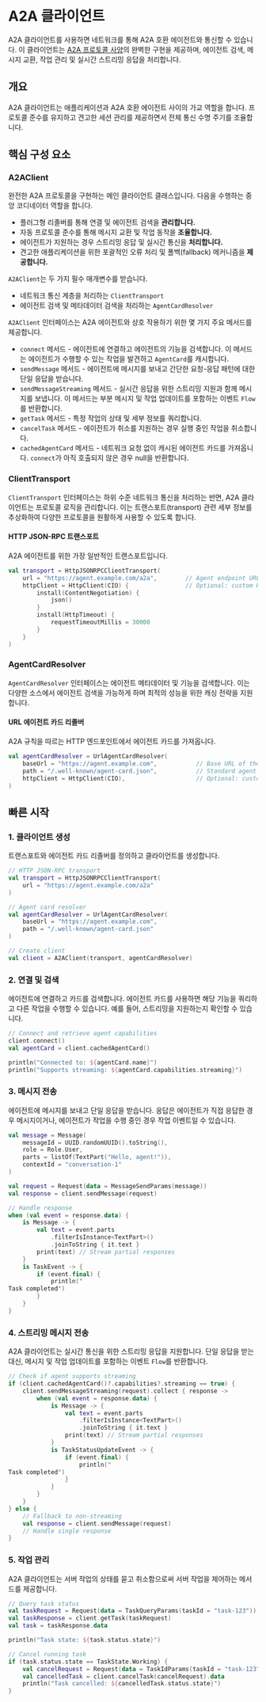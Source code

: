 # A2A 클라이언트

A2A 클라이언트를 사용하면 네트워크를 통해 A2A 호환 에이전트와 통신할 수 있습니다.
이 클라이언트는 [A2A 프로토콜 사양](https://a2a-protocol.org/latest/specification/)의 완벽한 구현을 제공하며, 에이전트 검색, 메시지 교환, 작업 관리 및 실시간 스트리밍 응답을 처리합니다.

## 개요

A2A 클라이언트는 애플리케이션과 A2A 호환 에이전트 사이의 가교 역할을 합니다.
프로토콜 준수를 유지하고 견고한 세션 관리를 제공하면서 전체 통신 수명 주기를 조율합니다.

## 핵심 구성 요소

### A2AClient

완전한 A2A 프로토콜을 구현하는 메인 클라이언트 클래스입니다. 다음을 수행하는 중앙 코디네이터 역할을 합니다.

-   플러그형 리졸버를 통해 연결 및 에이전트 검색을 **관리합니다.**
-   자동 프로토콜 준수를 통해 메시지 교환 및 작업 동작을 **조율합니다.**
-   에이전트가 지원하는 경우 스트리밍 응답 및 실시간 통신을 **처리합니다.**
-   견고한 애플리케이션을 위한 포괄적인 오류 처리 및 폴백(fallback) 메커니즘을 **제공합니다.**

`A2AClient`는 두 가지 필수 매개변수를 받습니다.

*   네트워크 통신 계층을 처리하는 `ClientTransport`
*   에이전트 검색 및 메타데이터 검색을 처리하는 `AgentCardResolver`

`A2AClient` 인터페이스는 A2A 에이전트와 상호 작용하기 위한 몇 가지 주요 메서드를 제공합니다.

*   `connect` 메서드 - 에이전트에 연결하고 에이전트의 기능을 검색합니다. 이 메서드는 에이전트가 수행할 수 있는 작업을 발견하고 `AgentCard`를 캐시합니다.
*   `sendMessage` 메서드 - 에이전트에 메시지를 보내고 간단한 요청-응답 패턴에 대한 단일 응답을 받습니다.
*   `sendMessageStreaming` 메서드 - 실시간 응답을 위한 스트리밍 지원과 함께 메시지를 보냅니다. 이 메서드는 부분 메시지 및 작업 업데이트를 포함하는 이벤트 `Flow`를 반환합니다.
*   `getTask` 메서드 - 특정 작업의 상태 및 세부 정보를 쿼리합니다.
*   `cancelTask` 메서드 - 에이전트가 취소를 지원하는 경우 실행 중인 작업을 취소합니다.
*   `cachedAgentCard` 메서드 - 네트워크 요청 없이 캐시된 에이전트 카드를 가져옵니다. `connect`가 아직 호출되지 않은 경우 null을 반환합니다.

### ClientTransport

`ClientTransport` 인터페이스는 하위 수준 네트워크 통신을 처리하는 반면, A2A 클라이언트는 프로토콜 로직을 관리합니다.
이는 트랜스포트(transport) 관련 세부 정보를 추상화하여 다양한 프로토콜을 원활하게 사용할 수 있도록 합니다.

#### HTTP JSON-RPC 트랜스포트

A2A 에이전트를 위한 가장 일반적인 트랜스포트입니다.

```kotlin
val transport = HttpJSONRPCClientTransport(
    url = "https://agent.example.com/a2a",        // Agent endpoint URL
    httpClient = HttpClient(CIO) {                // Optional: custom HTTP client
        install(ContentNegotiation) {
            json()
        }
        install(HttpTimeout) {
            requestTimeoutMillis = 30000
        }
    }
)
```

### AgentCardResolver

`AgentCardResolver` 인터페이스는 에이전트 메타데이터 및 기능을 검색합니다.
이는 다양한 소스에서 에이전트 검색을 가능하게 하며 최적의 성능을 위한 캐싱 전략을 지원합니다.

#### URL 에이전트 카드 리졸버

A2A 규칙을 따르는 HTTP 엔드포인트에서 에이전트 카드를 가져옵니다.

```kotlin
val agentCardResolver = UrlAgentCardResolver(
    baseUrl = "https://agent.example.com",           // Base URL of the agent service
    path = "/.well-known/agent-card.json",           // Standard agent card location
    httpClient = HttpClient(CIO),                    // Optional: custom HTTP client
)
```

## 빠른 시작

### 1. 클라이언트 생성

트랜스포트와 에이전트 카드 리졸버를 정의하고 클라이언트를 생성합니다.

```kotlin
// HTTP JSON-RPC transport
val transport = HttpJSONRPCClientTransport(
    url = "https://agent.example.com/a2a"
)

// Agent card resolver
val agentCardResolver = UrlAgentCardResolver(
    baseUrl = "https://agent.example.com",
    path = "/.well-known/agent-card.json"
)

// Create client
val client = A2AClient(transport, agentCardResolver)
```

### 2. 연결 및 검색

에이전트에 연결하고 카드를 검색합니다.
에이전트 카드를 사용하면 해당 기능을 쿼리하고 다른 작업을 수행할 수 있습니다. 예를 들어, 스트리밍을 지원하는지 확인할 수 있습니다.

```kotlin
// Connect and retrieve agent capabilities
client.connect()
val agentCard = client.cachedAgentCard()

println("Connected to: ${agentCard.name}")
println("Supports streaming: ${agentCard.capabilities.streaming}")
```

### 3. 메시지 전송

에이전트에 메시지를 보내고 단일 응답을 받습니다.
응답은 에이전트가 직접 응답한 경우 메시지이거나, 에이전트가 작업을 수행 중인 경우 작업 이벤트일 수 있습니다.

```kotlin
val message = Message(
    messageId = UUID.randomUUID().toString(),
    role = Role.User,
    parts = listOf(TextPart("Hello, agent!")),
    contextId = "conversation-1"
)

val request = Request(data = MessageSendParams(message))
val response = client.sendMessage(request)

// Handle response
when (val event = response.data) {
    is Message -> {
        val text = event.parts
            .filterIsInstance<TextPart>()
            .joinToString { it.text }
        print(text) // Stream partial responses
    }
    is TaskEvent -> {
        if (event.final) {
            println("
Task completed")
        }
    }
}
```

### 4. 스트리밍 메시지 전송

A2A 클라이언트는 실시간 통신을 위한 스트리밍 응답을 지원합니다.
단일 응답을 받는 대신, 메시지 및 작업 업데이트를 포함하는 이벤트 `Flow`를 반환합니다.

```kotlin
// Check if agent supports streaming
if (client.cachedAgentCard()?.capabilities?.streaming == true) {
    client.sendMessageStreaming(request).collect { response ->
        when (val event = response.data) {
            is Message -> {
                val text = event.parts
                    .filterIsInstance<TextPart>()
                    .joinToString { it.text }
                print(text) // Stream partial responses
            }
            is TaskStatusUpdateEvent -> {
                if (event.final) {
                    println("
Task completed")
                }
            }
        }
    }
} else {
    // Fallback to non-streaming
    val response = client.sendMessage(request)
    // Handle single response
}
```

### 5. 작업 관리

A2A 클라이언트는 서버 작업의 상태를 묻고 취소함으로써 서버 작업을 제어하는 메서드를 제공합니다.

```kotlin
// Query task status
val taskRequest = Request(data = TaskQueryParams(taskId = "task-123"))
val taskResponse = client.getTask(taskRequest)
val task = taskResponse.data

println("Task state: ${task.status.state}")

// Cancel running task
if (task.status.state == TaskState.Working) {
    val cancelRequest = Request(data = TaskIdParams(taskId = "task-123"))
    val cancelledTask = client.cancelTask(cancelRequest).data
    println("Task cancelled: ${cancelledTask.status.state}")
}